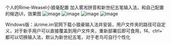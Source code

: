 个人的Rime-Weasel小狼毫配置
加入雾凇拼音和新世纪五笔输入法，和自己配置的候选UI，效果图
![image](https://github.com/NewXYe/rime-/assets/50396353/aacfc761-1561-4540-81e0-44d8b6fe3edc)
![image](https://github.com/NewXYe/rime-/assets/50396353/2fdef169-d7ab-4889-901e-e5101cbe0058)
![image](https://github.com/NewXYe/rime-/assets/50396353/f7e15723-b21c-4f18-a9ee-c0133394095a)
![image](https://github.com/NewXYe/rime-/assets/50396353/9bd30a8c-f420-443d-853d-6ad81177e69c)

Windows版：从rime.im官网下载小狼豪输入法并安装，用户文件夹的路径可自定义，对于新手用户可以直接覆盖到用户文件夹，重新部署后即可食用，f4、ctrl+`都可以切换输入法，默认为新世纪五笔，对于老鸟可自行个性化

